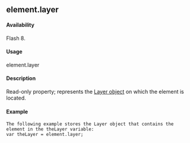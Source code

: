## element.layer

#### Availability

Flash 8.

#### Usage

element.layer

#### Description

Read-only property; represents the [Layer object](#_bookmark679) on which the element is located.

#### Example

```
The following example stores the Layer object that contains the element in the theLayer variable:
var theLayer = element.layer;

```